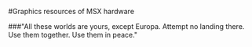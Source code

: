 #Graphics resources of MSX hardware

###"All these worlds are yours, except Europa. Attempt no landing there. Use them together. Use them in peace." 